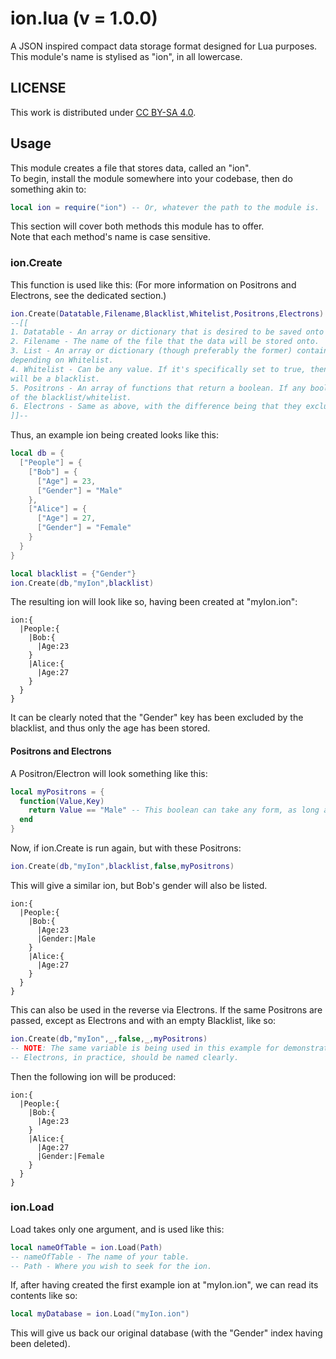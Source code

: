 # ion.lua (v = 1.0.0)
A JSON inspired compact data storage format designed for Lua purposes.
This module's name is stylised as "ion", in all lowercase.

## LICENSE

This work is distributed under [CC BY-SA 4.0](https://creativecommons.org/licenses/by-sa/4.0/).

## Usage

This module creates a file that stores data, called an "ion".\
To begin, install the module somewhere into your codebase, then do something akin to:
```lua
local ion = require("ion") -- Or, whatever the path to the module is.
```
This section will cover both methods this module has to offer.\
Note that each method's name is case sensitive.

### ion.Create

This function is used like this: (For more information on Positrons and Electrons, see the dedicated section.)
```lua
ion.Create(Datatable,Filename,Blacklist,Whitelist,Positrons,Electrons)
--[[
1. Datatable - An array or dictionary that is desired to be saved onto an ion.
2. Filename - The name of the file that the data will be stored onto.
3. List - An array or dictionary (though preferably the former) containing Datatable indices that will be excluded or included
depending on Whitelist.
4. Whitelist - Can be any value. If it's specifically set to true, then the provided List will act as a whitelist, and otherwise
will be a blacklist.
5. Positrons - An array of functions that return a boolean. If any boolean is true, then the entry will be allowed in, regardless
of the blacklist/whitelist.
6. Electrons - Same as above, with the difference being that they exclude regardless of the blacklist/whitelist.
]]--
```
Thus, an example ion being created looks like this:
```lua
local db = {
  ["People"] = {
    ["Bob"] = {
      ["Age"] = 23,
      ["Gender"] = "Male"
    },
    ["Alice"] = {
      ["Age"] = 27,
      ["Gender"] = "Female"
    }
  }
}

local blacklist = {"Gender"}
ion.Create(db,"myIon",blacklist)
```
The resulting ion will look like so, having been created at "myIon.ion":
```
ion:{
  |People:{
    |Bob:{
      |Age:23
    }
    |Alice:{
      |Age:27
    }
  }
}
```
It can be clearly noted that the "Gender" key has been excluded by the blacklist, and thus only the age has been stored.
#### Positrons and Electrons
A Positron/Electron will look something like this:
```lua
local myPositrons = {
  function(Value,Key)
    return Value == "Male" -- This boolean can take any form, as long as the boolean itself wouldn't error.
  end
}
```
Now, if ion.Create is run again, but with these Positrons:
```lua
ion.Create(db,"myIon",blacklist,false,myPositrons)
```
This will give a similar ion, but Bob's gender will also be listed.
```
ion:{
  |People:{
    |Bob:{
      |Age:23
      |Gender:|Male
    }
    |Alice:{
      |Age:27
    }
  }
}
```
This can also be used in the reverse via Electrons. If the same Positrons are passed, except as Electrons and with an empty Blacklist, like so:
```lua
ion.Create(db,"myIon",_,false,_,myPositrons)
-- NOTE: The same variable is being used in this example for demonstration purposes.
-- Electrons, in practice, should be named clearly.
```
Then the following ion will be produced:
```
ion:{
  |People:{
    |Bob:{
      |Age:23
    }
    |Alice:{
      |Age:27
      |Gender:|Female
    }
  }
}
```
### ion.Load
Load takes only one argument, and is used like this:
```lua
local nameOfTable = ion.Load(Path)
-- nameOfTable - The name of your table.
-- Path - Where you wish to seek for the ion.
```
If, after having created the first example ion at "myIon.ion", we can read its contents like so:
```lua
local myDatabase = ion.Load("myIon.ion")
```
This will give us back our original database (with the "Gender" index having been deleted).
